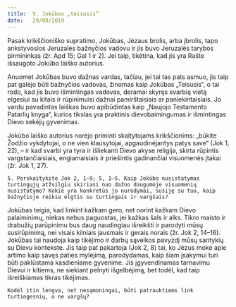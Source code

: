 ```yaml
---
title:  V. Jokūbas „teisusis“
date:   29/08/2019
---
```


Pasak krikščioniško supratimo, Jokūbas, Jėzaus brolis, arba įbrolis, tapo ankstyvosios Jeruzalės bažnyčios vadovu ir jis buvo Jeruzalės tarybos pirmininkas (žr. Apd 15; Gal 1 ir 2). Jei taip, tikėtina, kad jis yra Rašte išsaugoto Jokūbo laiško autorius.

Anuomet Jokūbas buvo dažnas vardas, tačiau, jei tai tas pats asmuo, jis taip pat galėjo būti bažnyčios vadovas, žinomas kaip Jokūbas „Teisusis“, o tai rodo, kad jis buvo išmintingas vadovas, deramai skyręs svarbią vietą elgesiui su kitais ir rūpinimuisi dažnai pamirštaisiais ar paniekintaisiais. Jo vardu pavadintas laiškas buvo apibūdintas kaip „Naujojo Testamento Patarlių knyga“, kurios tikslas yra praktinis dievobaimingumas ir išmintingas Dievo sekėjų gyvenimas.

Jokūbo laiško autorius norėjo priminti skaitytojams krikščionims: „būkite Žodžio vykdytojai, o ne vien klausytojai, apgaudinėjantys patys save“ (Jok 1, 22), – ir kad svarbi yra tyra ir išliekanti Dievo akyse religija, skirta rūpintis vargstančiaisiais, engiamaisiais ir priešintis gadinančiai visuomenės įtakai (žr. Jok 1, 27).

`5. Perskaitykite Jok 2, 1–9; 5, 1–5. Kaip Jokūbo nusistatymas turtingųjų atžvilgiu skiriasi nuo dažno daugumoje visuomenių nusistatymo? Kokie yra konkretūs jo nurodymai, susiję su tuo, kaip bažnyčioje reikia elgtis su turtingais ir vargšais?`

Jokūbas teigia, kad linkint kažkam gero, net norint kažkam Dievo palaiminimų, niekas nebus paguostas, jei kažkas šals ir alks. Tikro maisto ir drabužių parūpinimu bus daug naudingiau išreikšti ir parodyti mūsų susirūpinimą, nei visais kilniais jausmais ir gerais norais (žr. Jok 2, 14–16). Jokūbas tai naudoja kaip tikėjimo ir darbų sąveikos pavyzdį mūsų santykių su Dievu kontekste. Jis taip pat pakartoja (Jok 2, 8) tai, ko Jėzus mokė apie artimo kaip savęs paties mylėjimą, parodydamas, kaip šiam įsakymui turi būti paklūstama kasdieniame gyvenime. Jis įgyvendinamas tarnavimu Dievui ir kitiems, ne siekiant pelnyti išgelbėjimą, bet todėl, kad taip išreiškiamas tikras tikėjimas.

`Kodėl itin lengva, net nesąmoningai, būti patrauktiems link turtingesnių, o ne vargšų?`
